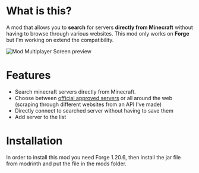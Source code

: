 # What is this?
A mod that allows you to **search** for servers **directly from Minecraft** without having to browse through various websites. This mod only works on **Forge** but I'm working on extend the compatibility.

![Mod Multiplayer Screen preview](https://cdn.modrinth.com/data/cached_images/1056e785e7e50c70bd7eb772a9ae4400d9981e1c_0.webp)

# Features
- Search minecraft servers directly from Minecraft.
- Choose between [official approved servers](https://findmcserver.com/) or all around the web (scraping through different websites from an API I've made)
- Directly connect to searched server without having to save them
- Add server to the list

# Installation
In order to install this mod you need Forge 1.20.6, then install the jar file from modrinth and put the file in the mods folder.
